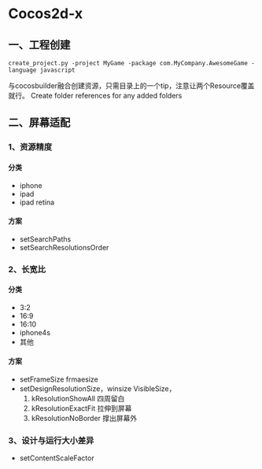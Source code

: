 # Cocos2d-x
## 一、工程创建
```
create_project.py -project MyGame -package com.MyCompany.AwesomeGame -language javascript
```
与cocosbuilder融合创建资源，只需目录上的一个tip，注意让两个Resource覆盖就行。
Create folder references for any added folders

## 二、屏幕适配
### 1、资源精度
#### 分类
* iphone
* ipad
* ipad retina
#### 方案
* setSearchPaths
* setSearchResolutionsOrder
### 2、长宽比
#### 分类
* 3:2
* 16:9
* 16:10
* iphone4s
* 其他
#### 方案
* setFrameSize frmaesize
* setDesignResolutionSize，winsize VisibleSize，
  1. kResolutionShowAll  四周留白
  2. kResolutionExactFit 拉伸到屏幕
  3. kResolutionNoBorder 撑出屏幕外
### 3、设计与运行大小差异
* setContentScaleFactor
## 
